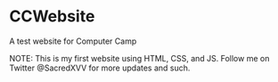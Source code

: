 # CCWebsite
A test website for Computer Camp

NOTE: This is my first website using HTML, CSS, and JS.
Follow me on Twitter @SacredXVV for more updates and such.
